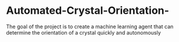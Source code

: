 # Automated-Crystal-Orientation-
The goal of the project is to create a machine learning agent that can determine the orientation of a crystal quickly and autonomously
